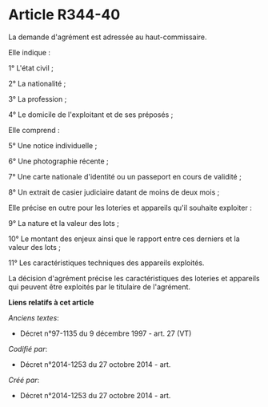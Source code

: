 # Article R344-40

La demande d'agrément est adressée au haut-commissaire.

Elle indique :

1° L'état civil ;

2° La nationalité ;

3° La profession ;

4° Le domicile de l'exploitant et de ses préposés ;

Elle comprend :

5° Une notice individuelle ;

6° Une photographie récente ;

7° Une carte nationale d'identité ou un passeport en cours de validité ;

8° Un extrait de casier judiciaire datant de moins de deux mois ;

Elle précise en outre pour les loteries et appareils qu'il souhaite exploiter :

9° La nature et la valeur des lots ;

10° Le montant des enjeux ainsi que le rapport entre ces derniers et la valeur des lots ;

11° Les caractéristiques techniques des appareils exploités.

La décision d'agrément précise les caractéristiques des loteries et appareils qui peuvent être exploités par le titulaire de
l'agrément.

**Liens relatifs à cet article**

_Anciens textes_:

  - Décret n°97-1135 du 9 décembre 1997 - art. 27 (VT)

_Codifié par_:

  - Décret n°2014-1253 du 27 octobre 2014 - art.

_Créé par_:

  - Décret n°2014-1253 du 27 octobre 2014 - art.
